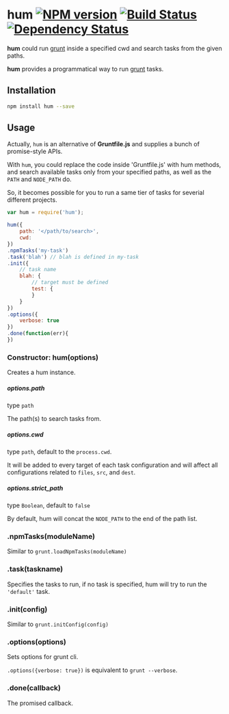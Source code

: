 # hum [![NPM version](https://badge.fury.io/js/hum.png)](http://badge.fury.io/js/hum) [![Build Status](https://travis-ci.org/kaelzhang/node-hum.png?branch=master)](https://travis-ci.org/kaelzhang/node-hum) [![Dependency Status](https://gemnasium.com/kaelzhang/node-hum.png)](https://gemnasium.com/kaelzhang/node-hum)

**hum** could run [grunt](http://gruntjs.com) inside a specified cwd and search tasks from the given paths.

**hum** provides a programmatical way to run [grunt](http://gruntjs.com) tasks.

## Installation

```sh
npm install hum --save
```

## Usage

Actually, `hum` is an alternative of **Gruntfile.js** and supplies a bunch of promise-style APIs.

With `hum`, you could replace the code inside 'Gruntfile.js' with hum methods, and search available tasks only from your specified paths, as well as the `PATH` and `NODE_PATH` do.

So, it becomes possible for you to run a same tier of tasks for severial different projects.

```js
var hum = require('hum');

hum({
	path: '</path/to/search>',
	cwd: 
})
.npmTasks('my-task')
.task('blah') // blah is defined in my-task
.init({
	// task name
	blah: {
		// target must be defined
		test: {
		}
	}
})
.options({
	verbose: true
})
.done(function(err){
})
```

### Constructor: hum(options)

Creates a hum instance.

##### options.path 

type `path` 

The path(s) to search tasks from.

##### options.cwd

type `path`, default to the `process.cwd`.

It will be added to every target of each task configuration and will affect all configurations related to `files`, `src`, and `dest`.

##### options.strict_path

type `Boolean`, default to `false`

By default, hum will concat the `NODE_PATH` to the end of the path list.

### .npmTasks(moduleName)

Similar to `grunt.loadNpmTasks(moduleName)`


### .task(taskname)

Specifies the tasks to run, if no task is specified, hum will try to run the `'default'` task.

### .init(config)

Similar to `grunt.initConfig(config)`

### .options(options)

Sets options for grunt cli.

`.options({verbose: true})` is equivalent to `grunt --verbose`.


### .done(callback)

The promised callback.



